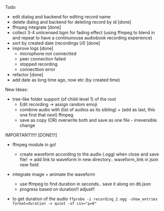 Todo

- edit dialog and backend for editing record name
- delete dialog and backend for deleting record by id [done]
- ffmpeg integrate [done]
- collect 3-4 unlicensed bgm for fading effect (using ffmpeg to blend in and repeat to have a continunouse audiobook recording experience)
- sort by created date (recordings UI) [done]
- improve logs [done]
  - microphone not connectted
  - peer connection failed
  - stopped recording
  - connecttion error
- refactor [done]
- add date as long time ago, now etc (by created time)

New Ideas:

- tree-like folder support (of child-level 1) of the root
  - Edit recording -> assign random emoji
  - combine audio with (list of audios as its sibling) + (add as last, this one first that next) ffmpeg
  - save as copy (OR) overwrite both and save as one file - irreversible change

IMPORTANT!!!!! [DONE!!!]

- ffmpeg module in go!

  - create waveform according to the audio (.ogg) when close and save file! -> add link to waveform in new directory.. waveform_link in json new field

- integrate image + animate the waveform
  - use ffmpeg to find duration in seconds.. save it along on db.json
  - progress based on duration!! adjust!!
- to get duration of the audio `ffprobe -i recording_2.ogg -show_entries format=duration -v quiet -of csv="p=0"`
